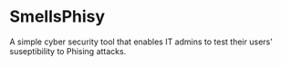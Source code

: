 # SmellsPhisy
A simple cyber security tool that enables IT admins to test their users' suseptibility to Phising attacks.
